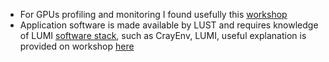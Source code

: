 - For GPUs profiling and monitoring I found usefully this [workshop]( https://lumi-supercomputer.github.io/LUMI-training-materials/4day-20241028/extra_4_11_Best_Practices_GPU_Optimization/)
- Application software is made available by LUST and requires knowledge of LUMI [software stack](https://docs.lumi-supercomputer.eu/runjobs/lumi_env/softwarestacks/#crayenv), such as CrayEnv, LUMI, useful explanation is provided on workshop [here](https://lumi-supercomputer.github.io/LUMI-training-materials/2day-20241210/M05-SoftwareStacks/#qa)
